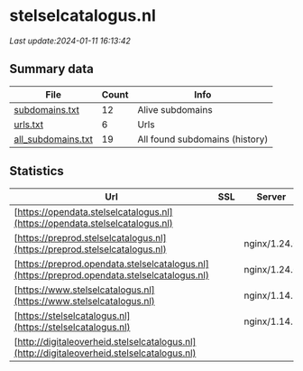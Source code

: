 # stelselcatalogus.nl
*Last update:2024-01-11 16:13:42*
## Summary data
| File       | Count | Info |
|------------|-------|------|
|[subdomains.txt](/data/stelselcatalogus/subdomains.txt)|12|Alive subdomains|
|[urls.txt](/data/stelselcatalogus/urls.txt)|6|Urls|
|[all_subdomains.txt](/data/stelselcatalogus/all_subdomains.txt)|19|All found subdomains (history)|
## Statistics
| Url | SSL | Server | Cookie | HSTS | CSP | XFO | XXP | RP | Tech |
|------------|-------|------|------|------|------|------|------|------|------|
|[https://opendata.stelselcatalogus.nl](https://opendata.stelselcatalogus.nl)| | | | | | | |:white_check_mark: |HSTS Nginx:1.14.1|
|[https://preprod.stelselcatalogus.nl](https://preprod.stelselcatalogus.nl)| |nginx/1.24.0| |:white_check_mark: | |:warning: |:white_check_mark: |:white_check_mark: |:white_check_mark: |HSTS Nginx:1.24.0|
|[https://preprod.opendata.stelselcatalogus.nl](https://preprod.opendata.stelselcatalogus.nl)| |nginx/1.24.0| |:white_check_mark: | |:warning: |:white_check_mark: |:white_check_mark: |:white_check_mark: |HSTS Nginx:1.24.0|
|[https://www.stelselcatalogus.nl](https://www.stelselcatalogus.nl)| |nginx/1.14.1| |:white_check_mark: | |:warning: |:white_check_mark: |:white_check_mark: |:white_check_mark: |HSTS Nginx:1.14.1|
|[https://stelselcatalogus.nl](https://stelselcatalogus.nl)| |nginx/1.14.1| |:white_check_mark: | |:warning: |:white_check_mark: |:white_check_mark: |:white_check_mark: |HSTS Nginx:1.14.1|
|[http://digitaleoverheid.stelselcatalogus.nl](http://digitaleoverheid.stelselcatalogus.nl)| | | | | |:white_check_mark: |:white_check_mark: |:white_check_mark: ||
